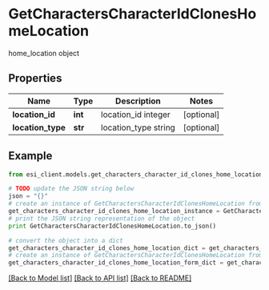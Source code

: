 # GetCharactersCharacterIdClonesHomeLocation

home_location object

## Properties

Name | Type | Description | Notes
------------ | ------------- | ------------- | -------------
**location_id** | **int** | location_id integer | [optional] 
**location_type** | **str** | location_type string | [optional] 

## Example

```python
from esi_client.models.get_characters_character_id_clones_home_location import GetCharactersCharacterIdClonesHomeLocation

# TODO update the JSON string below
json = "{}"
# create an instance of GetCharactersCharacterIdClonesHomeLocation from a JSON string
get_characters_character_id_clones_home_location_instance = GetCharactersCharacterIdClonesHomeLocation.from_json(json)
# print the JSON string representation of the object
print GetCharactersCharacterIdClonesHomeLocation.to_json()

# convert the object into a dict
get_characters_character_id_clones_home_location_dict = get_characters_character_id_clones_home_location_instance.to_dict()
# create an instance of GetCharactersCharacterIdClonesHomeLocation from a dict
get_characters_character_id_clones_home_location_form_dict = get_characters_character_id_clones_home_location.from_dict(get_characters_character_id_clones_home_location_dict)
```
[[Back to Model list]](../README.md#documentation-for-models) [[Back to API list]](../README.md#documentation-for-api-endpoints) [[Back to README]](../README.md)



